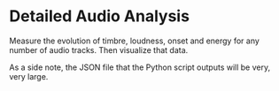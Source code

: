 # Detailed Audio Analysis
Measure the evolution of timbre, loudness, onset and energy for any number of audio tracks. Then visualize that data.

As a side note, the JSON file that the Python script outputs will be very, very large.
